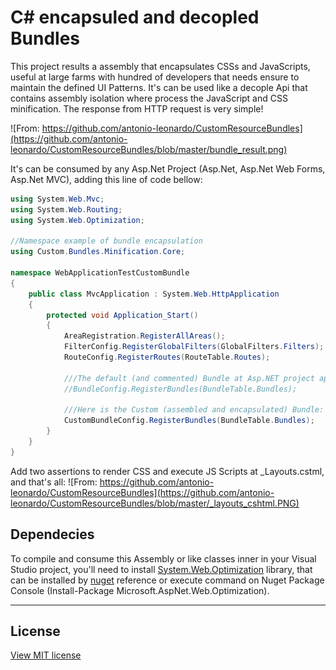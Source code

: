 # C# encapsuled and decopled Bundles
This project results a assembly that encapsulates CSSs and JavaScripts, useful at large farms with hundred of developers that needs ensure to maintain the defined UI Patterns.
It's can be used like a decople Api that contains assembly isolation where process the JavaScript and CSS minification. The response from HTTP request is very simple!

![From: https://github.com/antonio-leonardo/CustomResourceBundles](https://github.com/antonio-leonardo/CustomResourceBundles/blob/master/bundle_result.png)

It's can be consumed by any Asp.Net Project (Asp.Net, Asp.Net Web Forms, Asp.Net MVC), adding this line of code bellow:
```cs
using System.Web.Mvc;
using System.Web.Routing;
using System.Web.Optimization;

//Namespace example of bundle encapsulation
using Custom.Bundles.Minification.Core;

namespace WebApplicationTestCustomBundle
{
    public class MvcApplication : System.Web.HttpApplication
    {
        protected void Application_Start()
        {
            AreaRegistration.RegisterAllAreas();
            FilterConfig.RegisterGlobalFilters(GlobalFilters.Filters);
            RouteConfig.RegisterRoutes(RouteTable.Routes);

            ///The default (and commented) Bundle at Asp.NET project application created by Visual Studio:
            //BundleConfig.RegisterBundles(BundleTable.Bundles);

            ///Here is the Custom (assembled and encapsulated) Bundle:
            CustomBundleConfig.RegisterBundles(BundleTable.Bundles);
        }
    }
}
```

Add two assertions to render CSS and execute JS Scripts at _Layouts.cstml, and that's all:
![From: https://github.com/antonio-leonardo/CustomResourceBundles](https://github.com/antonio-leonardo/CustomResourceBundles/blob/master/_layouts_cshtml.PNG)

## Dependecies
To compile and consume this Assembly or like classes inner in your Visual Studio project, you'll need to install [System.Web.Optimization](https://docs.microsoft.com/pt-br/previous-versions/aspnet/hh195125(v=vs.110)) library, that can be installed by [nuget](https://www.nuget.org/packages/microsoft.aspnet.web.optimization) reference or execute command on Nuget Package Console (Install-Package Microsoft.AspNet.Web.Optimization).

----------------------
## License

[View MIT license](https://github.com/antonio-leonardo/CustomResourceBundles/blob/master/LICENSE)
